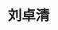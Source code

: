 ---
title: "刘卓清"
position: "博士"
contact: "fangyc@nankai.edu.cn"
description: "机器人视觉控制、无人机、欠驱动吊车系统、微纳米操作"
photo: "/url_test/student/liuzhuoqing/photo.jpg"
url: "/url_test/student/liuzhuoqing/"
place: 2
item:
  - 天津大学学士
  - xxx奖项
  - xxx奖项
  - xxx奖项
  - xxx奖项
---